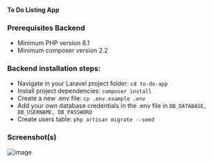 #### To Do Listing App

### Prerequisites Backend
- Minimum PHP version 8.1
- Minimum composer version 2.2

### Backend installation steps:

- Navigate in your Laravel project folder: `cd to-do-app`
- Install project dependencies: `composer install`
- Create a new .env file: `cp .env.example .env`
- Add your own database credentials in the .env file in `DB_DATABASE, DB_USERNAME, DB_PASSWORD`
- Create users table: `php artisan migrate --seed`

### Screenshot(s)

![image](https://github.com/user-attachments/assets/015e9745-7207-4b3a-8d1b-e2f25d353b75)
